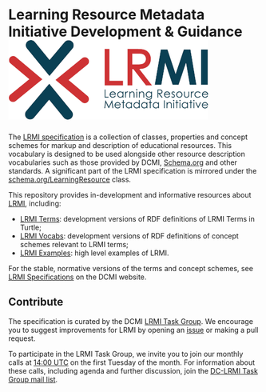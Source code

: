 # Learning Resource Metadata Initiative Development & Guidance ![LRMI Logo](images/LRMI_400w.png)

The [LRMI specification](https://www.dublincore.org/specifications/lrmi/) is a collection of classes, properties and concept schemes for markup and description of educational resources. This vocabulary is designed to be used alongside other resource description vocabularies such as those provided by DCMI, [Schema.org](https://schema.org) and other standards. A significant part of the LRMI specification is mirrored under the [schema.org/LearningResource](https://schema.org/LearningResource) class.

This repository provides in-development and informative resources about [LRMI](https://www.dublincore.org/about/lrmi/), including:
* [LRMI Terms](lrmi_terms/): development versions of RDF definitions of LRMI Terms in Turtle;
* [LRMI Vocabs](lrmi_vocabs): development versions of RDF definitions of concept schemes relevant to LRMI terms;
* [LRMI Examples](lrmi_examples): high level examples of LRMI.

For the stable, normative versions of the terms and concept schemes, see [LRMI Specifications](https://www.dublincore.org/specifications/lrmi/) on the DCMI website.

## Contribute

The specification is curated by the DCMI [LRMI Task Group](https://www.dublincore.org/groups/lrmi-task-group/). We encourage you to suggest improvements for LRMI by opening an [issue](https://github.com/dcmi/lrmi/issues/new/choose) or making a pull request.

To participate in the LRMI Task Group, we invite you to join our monthly calls at [14:00 UTC](https://www.timeanddate.com/worldclock/converter.html?iso=20210601T140000&p1=224&p2=220&p3=64&p4=179&p5=304&p6=37&p7=5197) on the first Tuesday of the month. For information about these calls, including agenda and further discussion, join the [DC-LRMI Task Group mail list](https://www.jiscmail.ac.uk/cgi-bin/webadmin?A0=DC-LRMI).
